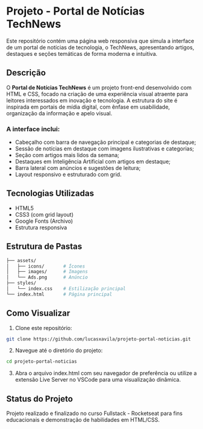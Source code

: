 # Projeto - Portal de Notícias TechNews

Este repositório contém uma página web responsiva que simula a interface de um portal de notícias de tecnologia, o TechNews, apresentando artigos, destaques e seções temáticas de forma moderna e intuitiva.

## Descrição
O **Portal de Notícias TechNews** é um projeto front-end desenvolvido com HTML e CSS, focado na criação de uma experiência visual atraente para leitores interessados em inovação e tecnologia. A estrutura do site é inspirada em portais de mídia digital, com ênfase em usabilidade, organização da informação e apelo visual.

### A interface inclui:

- Cabeçalho com barra de navegação principal e categorias de destaque;
- Sessão de notícias em destaque com imagens ilustrativas e categorias;
- Seção com artigos mais lidos da semana;
- Destaques em Inteligência Artificial com artigos em destaque;
- Barra lateral com anúncios e sugestões de leitura;
- Layout responsivo e estruturado com grid.

## Tecnologias Utilizadas
- HTML5
- CSS3 (com grid layout)
- Google Fonts (Archivo)
- Estrutura responsiva

## Estrutura de Pastas
  ```bash
  ├── assets/
  │   ├── icons/       # Ícones
  │   ├── images/      # Imagens
  │   └── Ads.png      # Anúncio
  ├── styles/
  │   └── index.css    # Estilização principal
  └── index.html       # Página principal
  ```

## Como Visualizar

1. Clone este repositório:
  ```bash
  git clone https://github.com/lucasxavila/projeto-portal-noticias.git
  ```
2. Navegue até o diretório do projeto:
  ```bash
  cd projeto-portal-noticias
  ```
3. Abra o arquivo index.html com seu navegador de preferência ou utilize a extensão Live Server no VSCode para uma visualização dinâmica.

## Status do Projeto
Projeto realizado e finalizado no curso Fullstack - Rocketseat para fins educacionais e demonstração de habilidades em HTML/CSS.
